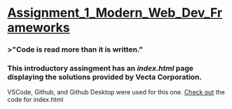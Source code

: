 # [Assignment_1_Modern_Web_Dev_Frameworks](https://github.com/sagarw749/Assignment_1_Modern_Web_Dev_Frameworks)
### >"Code is read more than it is written."
### This introductory assingment has an **_index.html_** page displaying the solutions provided by **Vecta Corporation**.
VSCode, Github, and Github Desktop were used for this one.
[Check out](https://github.com/sagarw749/Assignment_1_Modern_Web_Dev_Frameworks/blob/main/index.html) the code for index.html
 
